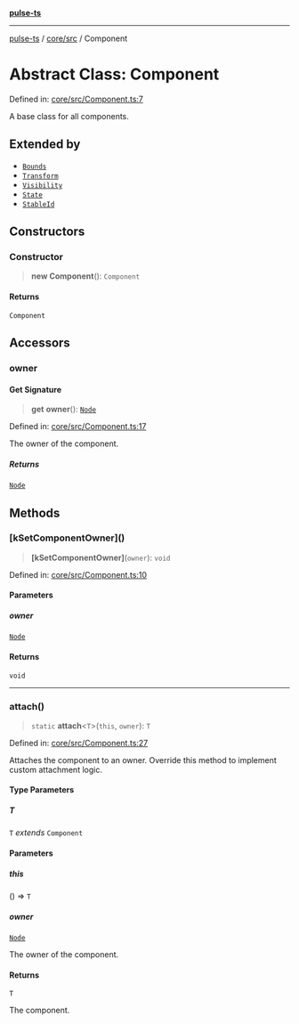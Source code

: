 [**pulse-ts**](../../../README.md)

***

[pulse-ts](../../../README.md) / [core/src](../README.md) / Component

# Abstract Class: Component

Defined in: [core/src/Component.ts:7](https://github.com/jlehett/pulse-ts/blob/95f7e0ab0aafbcd2aad691251c554317b3dfe19c/packages/core/src/Component.ts#L7)

A base class for all components.

## Extended by

- [`Bounds`](Bounds.md)
- [`Transform`](Transform.md)
- [`Visibility`](Visibility.md)
- [`State`](State.md)
- [`StableId`](StableId.md)

## Constructors

### Constructor

> **new Component**(): `Component`

#### Returns

`Component`

## Accessors

### owner

#### Get Signature

> **get** **owner**(): [`Node`](Node.md)

Defined in: [core/src/Component.ts:17](https://github.com/jlehett/pulse-ts/blob/95f7e0ab0aafbcd2aad691251c554317b3dfe19c/packages/core/src/Component.ts#L17)

The owner of the component.

##### Returns

[`Node`](Node.md)

## Methods

### \[kSetComponentOwner\]()

> **\[kSetComponentOwner\]**(`owner`): `void`

Defined in: [core/src/Component.ts:10](https://github.com/jlehett/pulse-ts/blob/95f7e0ab0aafbcd2aad691251c554317b3dfe19c/packages/core/src/Component.ts#L10)

#### Parameters

##### owner

[`Node`](Node.md)

#### Returns

`void`

***

### attach()

> `static` **attach**\<`T`\>(`this`, `owner`): `T`

Defined in: [core/src/Component.ts:27](https://github.com/jlehett/pulse-ts/blob/95f7e0ab0aafbcd2aad691251c554317b3dfe19c/packages/core/src/Component.ts#L27)

Attaches the component to an owner. Override this method to implement
custom attachment logic.

#### Type Parameters

##### T

`T` *extends* `Component`

#### Parameters

##### this

() => `T`

##### owner

[`Node`](Node.md)

The owner of the component.

#### Returns

`T`

The component.
